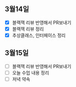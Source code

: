 ## 3월14일

- [x] 블랙잭 리뷰 반영해서 PR보내기
- [x] 블랙잭 리뷰 정리
- [x] 추상클래스, 인터페이스 정리

## 3월15일

- [ ] 블랙잭 리뷰 반영해서 PR보내기
- [ ] 오늘 수업 내용 정리
- [ ] 저녁 약속
